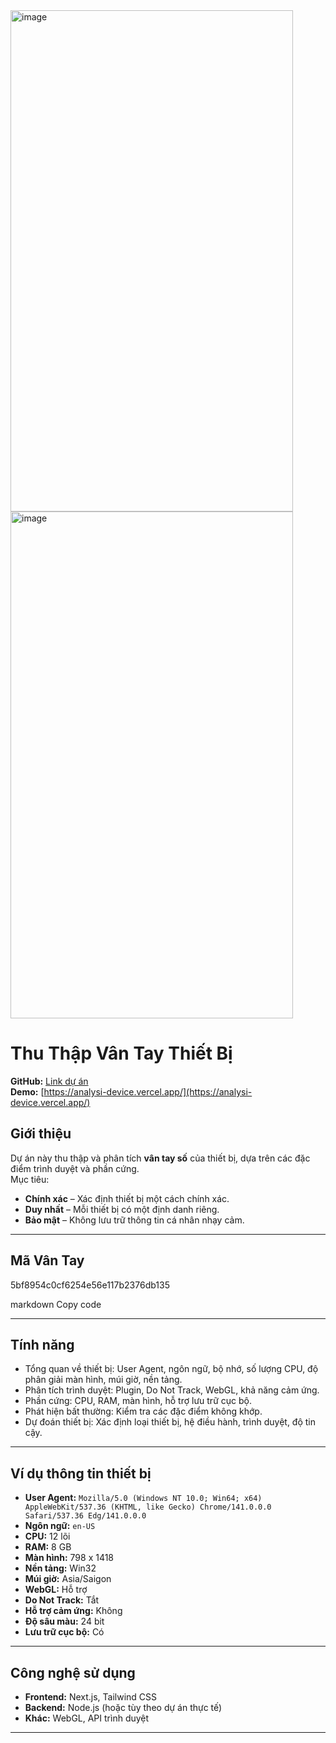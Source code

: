 <img width="452" height="802" alt="image" src="https://github.com/user-attachments/assets/6dfdf806-1e74-43b6-80b2-c4f993e9a7c2" />
<img width="452" height="811" alt="image" src="https://github.com/user-attachments/assets/a81ca36c-9ba2-4c52-95fd-85d5d3fe210c" />

# Thu Thập Vân Tay Thiết Bị

**GitHub:** [Link dự án](#)  
**Demo:** [https://analysi-device.vercel.app/](https://analysi-device.vercel.app/)

## Giới thiệu

Dự án này thu thập và phân tích **vân tay số** của thiết bị, dựa trên các đặc điểm trình duyệt và phần cứng.  
Mục tiêu:

- **Chính xác** – Xác định thiết bị một cách chính xác.  
- **Duy nhất** – Mỗi thiết bị có một định danh riêng.  
- **Bảo mật** – Không lưu trữ thông tin cá nhân nhạy cảm.

---

## Mã Vân Tay

5bf8954c0cf6254e56e117b2376db135

markdown
Copy code

---

## Tính năng

- Tổng quan về thiết bị: User Agent, ngôn ngữ, bộ nhớ, số lượng CPU, độ phân giải màn hình, múi giờ, nền tảng.  
- Phân tích trình duyệt: Plugin, Do Not Track, WebGL, khả năng cảm ứng.  
- Phần cứng: CPU, RAM, màn hình, hỗ trợ lưu trữ cục bộ.  
- Phát hiện bất thường: Kiểm tra các đặc điểm không khớp.  
- Dự đoán thiết bị: Xác định loại thiết bị, hệ điều hành, trình duyệt, độ tin cậy.

---

## Ví dụ thông tin thiết bị

- **User Agent:** `Mozilla/5.0 (Windows NT 10.0; Win64; x64) AppleWebKit/537.36 (KHTML, like Gecko) Chrome/141.0.0.0 Safari/537.36 Edg/141.0.0.0`  
- **Ngôn ngữ:** `en-US`  
- **CPU:** 12 lõi  
- **RAM:** 8 GB  
- **Màn hình:** 798 x 1418  
- **Nền tảng:** Win32  
- **Múi giờ:** Asia/Saigon  
- **WebGL:** Hỗ trợ  
- **Do Not Track:** Tắt  
- **Hỗ trợ cảm ứng:** Không  
- **Độ sâu màu:** 24 bit  
- **Lưu trữ cục bộ:** Có  

---

## Công nghệ sử dụng

- **Frontend:** Next.js, Tailwind CSS  
- **Backend:** Node.js (hoặc tùy theo dự án thực tế)  
- **Khác:** WebGL, API trình duyệt  

---
